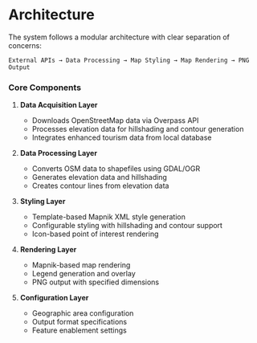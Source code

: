 # Architecture

The system follows a modular architecture with clear separation of concerns:

```
External APIs → Data Processing → Map Styling → Map Rendering → PNG Output
```

### Core Components

1. **Data Acquisition Layer**
   - Downloads OpenStreetMap data via Overpass API
   - Processes elevation data for hillshading and contour generation
   - Integrates enhanced tourism data from local database

2. **Data Processing Layer**
   - Converts OSM data to shapefiles using GDAL/OGR
   - Generates elevation data and hillshading
   - Creates contour lines from elevation data

3. **Styling Layer**
   - Template-based Mapnik XML style generation
   - Configurable styling with hillshading and contour support
   - Icon-based point of interest rendering

4. **Rendering Layer**
   - Mapnik-based map rendering
   - Legend generation and overlay
   - PNG output with specified dimensions

5. **Configuration Layer**
   - Geographic area configuration
   - Output format specifications
   - Feature enablement settings